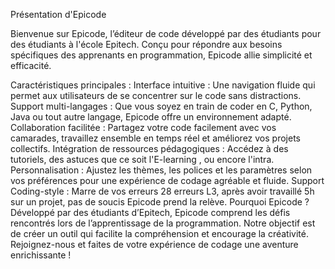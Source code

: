 Présentation d'Epicode

Bienvenue sur Epicode, l’éditeur de code développé par des étudiants pour des étudiants à l'école Epitech. Conçu pour répondre aux besoins spécifiques des apprenants en programmation, Epicode allie simplicité et efficacité.

Caractéristiques principales :
Interface intuitive : Une navigation fluide qui permet aux utilisateurs de se concentrer sur le code sans distractions.
Support multi-langages : Que vous soyez en train de coder en C, Python, Java ou tout autre langage, Epicode offre un environnement adapté.
Collaboration facilitée : Partagez votre code facilement avec vos camarades, travaillez ensemble en temps réel et améliorez vos projets collectifs.
Intégration de ressources pédagogiques : Accédez à des tutoriels, des astuces que ce soit l'E-learning , ou encore l'intra.
Personnalisation : Ajustez les thèmes, les polices et les paramètres selon vos préférences pour une expérience de codage agréable et fluide.
Support Coding-style : Marre de vos erreurs 28 erreurs L3, après avoir travaillé 5h sur un projet, pas de soucis Epicode prend la relève.
Pourquoi Epicode ?
Développé par des étudiants d’Epitech, Epicode comprend les défis rencontrés lors de l’apprentissage de la programmation. 
Notre objectif est de créer un outil qui facilite la compréhension et encourage la créativité. Rejoignez-nous et faites de votre expérience de codage une aventure enrichissante !
